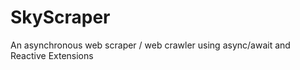 SkyScraper
==========

An asynchronous web scraper / web crawler using async/await and  Reactive Extensions 
